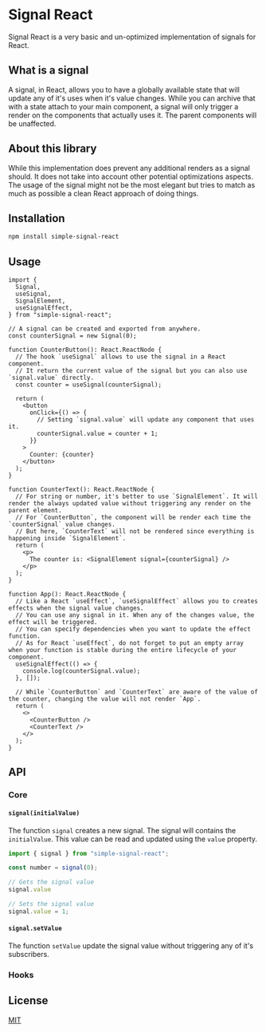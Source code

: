 # Signal React

Signal React is a very basic and un-optimized implementation of signals for React.

## What is a signal

A signal, in React, allows you to have a globally available state that will update any of it's uses when it's value changes. While you can archive that with a state attach to your main component, a signal will only trigger a render on the components that actually uses it. The parent components will be unaffected.

## About this library

While this implementation does prevent any additional renders as a signal should. It does not take into account other potential optimizations aspects. The usage of the signal might not be the most elegant but tries to match as much as possible a clean React approach of doing things.

## Installation

```bash
npm install simple-signal-react
```

## Usage

```tsx
import {
  Signal,
  useSignal,
  SignalElement,
  useSignalEffect,
} from "simple-signal-react";

// A signal can be created and exported from anywhere.
const counterSignal = new Signal(0);

function CounterButton(): React.ReactNode {
  // The hook `useSignal` allows to use the signal in a React component.
  // It return the current value of the signal but you can also use `signal.value` directly.
  const counter = useSignal(counterSignal);

  return (
    <button
      onClick={() => {
        // Setting `signal.value` will update any component that uses it.
        counterSignal.value = counter + 1;
      }}
    >
      Counter: {counter}
    </button>
  );
}

function CounterText(): React.ReactNode {
  // For string or number, it's better to use `SignalElement`. It will render the always updated value without triggering any render on the parent element.
  // For `CounterButton`, the component will be render each time the `counterSignal` value changes.
  // But here, `CounterText` will not be rendered since everything is happening inside `SignalElement`.
  return (
    <p>
      The counter is: <SignalElement signal={counterSignal} />
    </p>
  );
}

function App(): React.ReactNode {
  // Like a React `useEffect`, `useSignalEffect` allows you to creates effects when the signal value changes.
  // You can use any signal in it. When any of the changes value, the effect will be triggered.
  // You can specify dependencies when you want to update the effect function.
  // As for React `useEffect`, do not forget to put an empty array when your function is stable during the entire lifecycle of your component.
  useSignalEffect(() => {
    console.log(counterSignal.value);
  }, []);

  // While `CounterButton` and `CounterText` are aware of the value of the counter, changing the value will not render `App`.
  return (
    <>
      <CounterButton />
      <CounterText />
    </>
  );
}
```

## API

### Core

#### `signal(initialValue)`

The function `signal` creates a new signal. The signal will contains the `initialValue`.
This value can be read and updated using the `value` property.

```ts
import { signal } from "simple-signal-react";

const number = signal(0);

// Gets the signal value
signal.value

// Sets the signal value
signal.value = 1;
```

#### `signal.setValue`

The function `setValue` update the signal value without triggering any of it's subscribers.

### Hooks

## License

[MIT](https://choosealicense.com/licenses/mit/)
